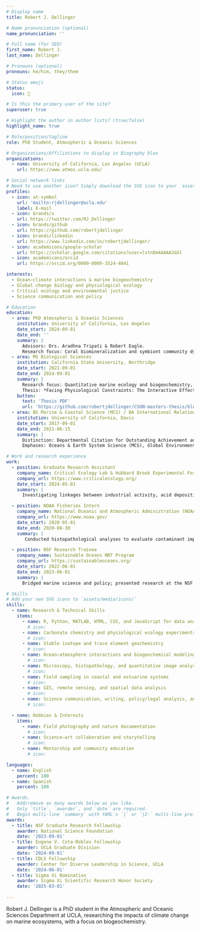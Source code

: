 ```yaml
---
# Display name
title: Robert J. Dellinger

# Name pronunciation (optional)
name_pronunciation: ''

# Full name (for SEO)
first_name: Robert J.
last_name: Dellinger

# Pronouns (optional)
pronouns: he/him, they/them

# Status emoji
status:
  icon: 🌊

# Is this the primary user of the site?
superuser: true

# Highlight the author in author lists? (true/false)
highlight_name: true

# Role/position/tagline
role: PhD Student, Atmospheric & Oceanic Sciences

# Organizations/Affiliations to display in Biography blox
organizations:
  - name: University of California, Los Angeles (UCLA)
    url: https://www.atmos.ucla.edu/

# Social network links
# Need to use another icon? Simply download the SVG icon to your `assets/media/icons/` folder.
profiles:
  - icon: at-symbol
    url: 'mailto:rjdellinger@ucla.edu'
    label: E-mail
  - icon: brands/x
    url: https://twitter.com/RJ_Dellinger
  - icon: brands/github
    url: https://github.com/robertjdellinger
  - icon: brands/linkedin
    url: https://www.linkedin.com/in/robertjdellinger/
  - icon: academicons/google-scholar
    url: https://scholar.google.com/citations?user=lxtnDm4AAAAJ&hl
  - icon: academicons/orcid
    url: https://orcid.org/0009-0009-3524-4041

interests:
  - Ocean–climate interactions & marine biogeochemistry
  - Global change biology and physiological ecology
  - Critical ecology and environmental justice
  - Science communication and policy

# Education
education:
  - area: PhD Atmospheric & Oceanic Sciences
    institution: University of California, Los Angeles
    date_start: 2024-09-01
    date_end: ''
    summary: |
      Advisors: Drs. Aradhna Tripati & Robert Eagle.  
      Research focus: Coral biomineralization and symbiont community dynamics under climate variability and coastal land‑use change, integrating multi‑proxy geochemistry with ancient DNA (coraDNA).
  - area: MS Biological Sciences
    institution: California State University, Northridge
    date_start: 2021-09-01
    date_end: 2024-09-01
    summary: |
      Research focus: Quantitative marine ecology and biogeochemistry, examining the physiological and energetic responses of marine invertebrates to the combined impacts of ocean acidification and warming.
      Thesis: *Facing Physiological Constraints: The Interactive Effects of Ocean Acidification and Warming*.
    button:
      text: 'Thesis PDF'
      url: 'https://github.com/robertjdellinger/CSUN-masters-thesis/blob/main/_book/thesis.pdf'
  - area: BS Marine & Coastal Science (MCS) / BA International Relations (IR)
    institution: University of California, Davis
    date_start: 2017-09-01
    date_end: 2021-06-15
    summary: |
      Distinction: Departmental Citation for Outstanding Achievement and Contributions.
      Emphases: Oceans & Earth System Science (MCS), Global Environment & Natural Resources (IR).

# Work and research experience
work:
  - position: Graduate Research Assistant
    company_name: Critical Ecology Lab & Hubbard Brook Experimental Forest (LTER)
    company_url: https://www.criticalecology.org/
    date_start: 2024-05-01
    summary: |
      Investigating linkages between industrial activity, acid deposition, and forest biogeochemistry through interdisciplinary and critcal theory frameworks as part of the [Critical Ecology Lab](https://www.criticalecology.org/).

  - position: NOAA Fisheries Intern
    company_name: National Oceanic and Atmospheric Administration (NOAA)
    company_url: https://www.noaa.gov/
    date_start: 2020-05-01
    date_end: 2020-08-30
    summary: |
       Conducted histopathological analyses to evaluate contaminant impacts on estuarine fish in urban ecosystems. Examined multiple tissues for markers of stress, disease, and injury; contributed to a Natural Resource Damage Assessment (NRDA) by quantifying pollutant-induced physiological changes, and presented findings to scientists and policymakers at NOAA’s Student Symposium.

  - position: NSF Research Trainee
    company_name: Sustainable Oceans NRT Program
    company_url: https://sustainableoceans.org/
    date_start: 2022-06-01
    date_end: 2023-06-01
    summary: |
      Bridged marine science and policy; presented research at the NSF Sustainable Oceans Symposium.

# Skills
# Add your own SVG icons to `assets/media/icons/`
skills:
  - name: Research & Technical Skills
    items:
      - name: R, Python, MATLAB, HTML, CSS, and JavaScript for data analysis and visualization
        # icon:
      - name: Carbonate chemistry and physiological ecology experiments
        # icon:
      - name: Stable isotope and trace element geochemistry
        # icon:
      - name: Ocean–atmosphere interactions and biogeochemical modeling
        # icon:
      - name: Microscopy, histopathology, and quantitative image analysis
        # icon:
      - name: Field sampling in coastal and estuarine systems
        # icon:
      - name: GIS, remote sensing, and spatial data analysis
        # icon:
      - name: Science communication, writing, policy/legal analysis, and interdisciplinary research
        # icon:

  - name: Hobbies & Interests
    items:
      - name: Field photography and nature documentation
        # icon:
      - name: Science–art collaboration and storytelling
        # icon:
      - name: Mentorship and community education
        # icon:

languages:
  - name: English
    percent: 100
  - name: Spanish
    percent: 100

# Awards.
#   Add/remove as many awards below as you like.
#   Only `title`, `awarder`, and `date` are required.
#   Begin multi-line `summary` with YAML's `|` or `|2-` multi-line prefix and indent 2 spaces below.
awards:
  - title: NSF Graduate Research Fellowship
    awarder: National Science Foundation
    date: '2023-09-01'
  - title: Eugene V. Cota-Robles Fellowship
    awarder: UCLA Graduate Division
    date: '2024-09-01'
  - title: CDLS Fellowship
    awarder: Center for Diverse Leadership in Science, UCLA
    date: '2024-06-01'
  - title: Sigma Xi Nomination
    awarder: Sigma Xi Scientific Research Honor Society
    date: '2025-03-01'
    
---
```


Robert J. Dellinger is a PhD student in the Atmospheric and Oceanic Sciences Department at UCLA, researching the impacts of climate change on marine ecosystems, with a focus on biogeochemistry. 
